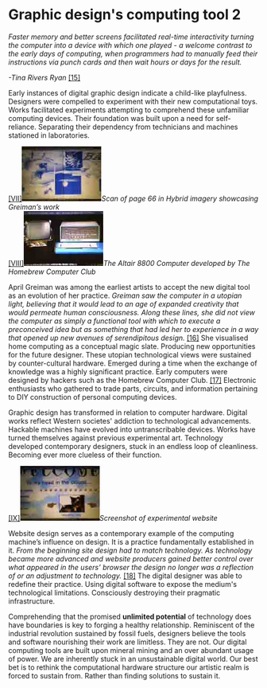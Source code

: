 # Graphic design's computing tool 2



*Faster memory and better screens facilitated real-time interactivity turning the computer into a device with which one played - a welcome contrast to the early days of computing, when programmers had to manually feed their instructions via punch cards and then wait hours or days for the result.*    

*-Tina Rivers Ryan* <a href="#bibliography">[15]</a>



Early instances of digital graphic design indicate a child-like playfulness. Designers were compelled to experiment with their new computational toys. Works facilitated experiments attempting to comprehend these unfamiliar computing devices. Their foundation was built upon a need for self-reliance. Separating their dependency from technicians and machines stationed in laboratories. 

<div id="images"><div><a href="#image-bibliography">[VII]<img src="images/post9-1.jpg"></a><em>Scan of page 66 in Hybrid imagery showcasing Greiman’s work</em> </div> <div><a href="#image-bibliography">[VIII]<img src="images/post9-2.jpg"></a><em>The Altair 8800 Computer developed by The Homebrew Computer Club</em></div></div>

April Greiman was among the earliest artists to accept the new digital tool as an evolution of her practice. *Greiman saw the computer in a utopian light, believing that it would lead to an age of expanded creativity that would permeate human consciousness. Along these lines, she did not view the computer as simply a functional tool with which to execute a preconceived idea but as something that had led her to experience in a way that opened up new avenues of serendipitous design.* <a href="#bibliography">[16]</a> She visualised home computing as a conceptual magic slate. Producing new opportunities for the future designer. These utopian technological views were sustained by counter-cultural hardware. Emerged during a time when the exchange of knowledge was a highly significant practice. Early computers were designed by hackers such as the Homebrew Computer Club. <a href="#bibliography">[17]</a> Electronic enthusiasts who gathered to trade parts, circuits, and information pertaining to DIY construction of personal computing devices. 



Graphic design has transformed in relation to computer hardware. Digital works reflect Western societes' addiction to technological advancements. Hackable machines have evolved into untranscribable devices. Works have turned themselves against previous experimental art. Technology developed contemporary designers, stuck in an endless loop of cleanliness. Becoming ever more clueless of their function. 


<div id="images"><a href="#image-bibliography">[IX]<img src="images/post9-3.jpg"></a><em>Screenshot of experimental website</em></div>

Website design serves as a contemporary example of the computing machine’s influence on design. It is a practice fundamentally established in it. *From the beginning site design had to match technology. As technology became more advanced and website producers gained better control over what appeared in the users’ browser the design no longer was a reflection of or an adjustment to technology.* <a href="#bibliography">[18]</a> The digital designer was able to redefine their practice. Using digital software to expose the medium's technological limitations. Consciously destroying their pragmatic infrastructure. 



Comprehending that the promised **unlimited potential** of technology does have boundaries is key to forging a healthy relationship. Reminiscent of the industrial revolution sustained by fossil fuels, designers believe the tools and software nourishing their work are limitless. They are not. Our digital computing tools are built upon mineral mining and an over abundant usage of power. We are inherently stuck in an unsustainable digital world. Our best bet is to rethink the computational hardware structure our artistic realm is forced to sustain from. Rather than finding solutions to sustain it. 

